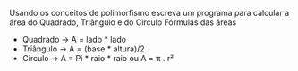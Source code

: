 Usando os conceitos de polimorfismo escreva um programa para calcular a área do
Quadrado, Triângulo e do Circulo
Fórmulas das áreas
- Quadrado -> A = lado * lado
- Triângulo -> A = (base * altura)/2
- Circulo -> A = Pi * raio * raio ou A = π . r²

